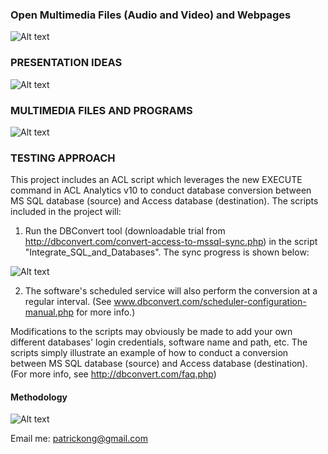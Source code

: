 ### Open Multimedia Files (Audio and Video) and Webpages ###

![Alt text](http://173.0.133.251/images/GitHub/multimedia1.jpg "Integrate with Multimedia Files")




### PRESENTATION IDEAS ###

![Alt text](http://173.0.133.251/images/GitHub/multimedia2.jpg "Creativity, Collaboration and Results")




### MULTIMEDIA FILES AND PROGRAMS ###

![Alt text](http://173.0.133.251/images/GitHub/multimediaPrograms.png "Possible Multimedia Files")



### TESTING APPROACH ###

This project includes an ACL script which leverages the new EXECUTE command in ACL Analytics v10 to conduct database conversion between MS SQL database (source) and Access database (destination). The scripts included in the project will:

1.  Run the DBConvert tool (downloadable trial from http://dbconvert.com/convert-access-to-mssql-sync.php) in the script "Integrate_SQL_and_Databases".  The sync progress is shown below:

![Alt text](http://173.0.133.251/images/GitHub/progress.gif "Synchronization Progress")

2.  The software's scheduled service will also perform the conversion at a regular interval.  (See www.dbconvert.com/scheduler-configuration-manual.php for more info.)


Modifications to the scripts may obviously be made to add your own different databases' login credentials, software name and path, etc. The scripts simply illustrate an example of how to conduct a conversion between MS SQL database (source) and Access database (destination).  (For more info, see http://dbconvert.com/faq.php)



#### Methodology ####

![Alt text](http://173.0.133.251/images/GitHub/use-methodology.gif "How I Work")

Email me: patrickong@gmail.com

